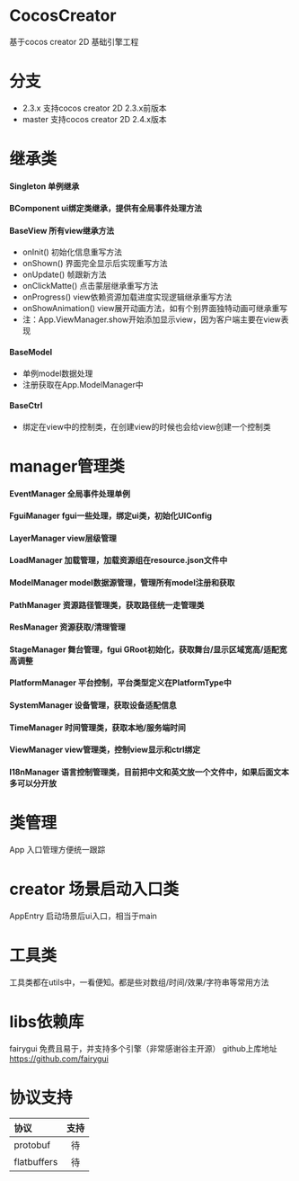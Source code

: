 # CocosCreator
基于cocos creator 2D 基础引擎工程

# 分支
* 2.3.x 支持cocos creator 2D 2.3.x前版本
* master 支持cocos creator 2D 2.4.x版本

# 继承类
#### Singleton 单例继承
#### BComponent ui绑定类继承，提供有全局事件处理方法
#### BaseView 所有view继承方法
* onInit() 初始化信息重写方法
* onShown() 界面完全显示后实现重写方法
* onUpdate() 帧跟新方法
* onClickMatte() 点击蒙层继承重写方法
* onProgress() view依赖资源加载进度实现逻辑继承重写方法
* onShowAnimation() view展开动画方法，如有个别界面独特动画可继承重写
* 注：App.ViewManager.show开始添加显示view，因为客户端主要在view表现
#### BaseModel
* 单例model数据处理
* 注册获取在App.ModelManager中
#### BaseCtrl
* 绑定在view中的控制类，在创建view的时候也会给view创建一个控制类

# manager管理类
#### EventManager 全局事件处理单例
#### FguiManager fgui一些处理，绑定ui类，初始化UIConfig
#### LayerManager view层级管理
#### LoadManager 加载管理，加载资源组在resource.json文件中
#### ModelManager model数据源管理，管理所有model注册和获取
#### PathManager 资源路径管理类，获取路径统一走管理类
#### ResManager 资源获取/清理管理
#### StageManager 舞台管理，fgui GRoot初始化，获取舞台/显示区域宽高/适配宽高调整
#### PlatformManager 平台控制，平台类型定义在PlatformType中
#### SystemManager 设备管理，获取设备适配信息
#### TimeManager 时间管理类，获取本地/服务端时间
#### ViewManager view管理类，控制view显示和ctrl绑定
#### I18nManager 语言控制管理类，目前把中文和英文放一个文件中，如果后面文本多可以分开放

# 类管理
App 入口管理方便统一跟踪

# creator 场景启动入口类
AppEntry 启动场景后ui入口，相当于main

# 工具类
工具类都在utils中，一看便知。都是些对数组/时间/效果/字符串等常用方法

# libs依赖库
fairygui 免费且易于，并支持多个引擎（非常感谢谷主开源）
github上库地址 https://github.com/fairygui

# 协议支持
| 协议 | 支持  |
| :------------ |:---------------:|
| protobuf      |        待       |
| flatbuffers   |        待       |